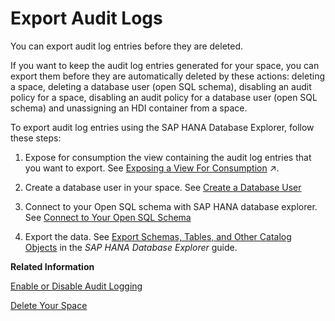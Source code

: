 <!-- loio0c5dc64a1c684edcb8ab03290d683bc9 -->

# Export Audit Logs

You can export audit log entries before they are deleted.

If you want to keep the audit log entries generated for your space, you can export them before they are automatically deleted by these actions: deleting a space, deleting a database user \(open SQL schema\), disabling an audit policy for a space, disabling an audit policy for a database user \(open SQL schema\) and unassigning an HDI container from a space.

To export audit log entries using the SAP HANA Database Explorer, follow these steps:

1.  Expose for consumption the view containing the audit log entries that you want to export. See [Exposing a View For Consumption](https://help.sap.com/viewer/c8a54ee704e94e15926551293243fd1d/cloud/en-US/40ec77ec24f244279a81448969a7e769.html "When your view is ready, you can make its data available for consumption in SAP Analytics Cloud and other clients, tools, and apps.") :arrow_upper_right:.
2.  Create a database user in your space. See [Create a Database User](Integrating-Data-Via-Database-Users/Open-SQL-Schema/create-a-database-user-798e3fd.md)

3.  Connect to your Open SQL schema with SAP HANA database explorer. See [Connect to Your Open SQL Schema](Integrating-Data-Via-Database-Users/Open-SQL-Schema/connect-to-your-open-sql-schema-b78ad20.md)

4.  Export the data. See [Export Schemas, Tables, and Other Catalog Objects](https://help.sap.com/docs/SAP_HANA_COCKPIT/e8d0ddfb84094942a9f90288cd6c05d3/1f20a6c4364c4b0680596e74e4ba281d.html) in the *SAP HANA Database Explorer* guide.


**Related Information**  


[Enable or Disable Audit Logging](enable-or-disable-audit-logging-2665539.md "You can enable audit logs for your space so that read and change actions (policies) are recorded. Administrators can then analyze who did what and when in the database.")

[Delete Your Space](delete-your-space-3eb19b9.md "Delete a space if you are sure that you no longer need any of its content or data.")

